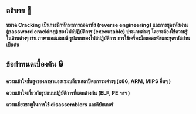 ## อธิบาย 💬
**หมวด Cracking เป็นการฝึกทักษะการถอดรหัส (reverse engineering) และการขุดรหัสผ่าน (password cracking) ของไฟล์ปฏิบัติการ (executable) ประเภทต่างๆ โดยจะต้องใช้ความรู้ในด้านต่างๆ เช่น ภาษาแอสเซมบลี รูปแบบของไฟล์ปฏิบัติการ การใช้เครื่องมือถอดรหัสและขุดรหัสผ่าน เป็นต้น**

## ข้อกําหนดเบื้องต้น 🔒
**ความเข้าใจขั้นสูงของภาษาแอสเซมบลีบนสถาปัตยกรรมต่างๆ (x86, ARM, MIPS อื่นๆ )**

**ความเข้าใจเกี่ยวกับรูปแบบปฏิบัติการที่แตกต่างกัน (ELF, PE ฯลฯ )**

**ความเชี่ยวชาญในการใช้ disassemblers และดีบักเกอร์**
